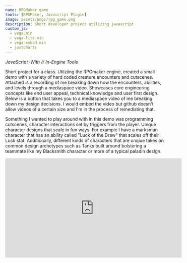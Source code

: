 ```yaml
---
name: RPGMaker game
tools: [RPGMaker, Javascript Plugin]
image: assets/pngs/rpg_game.png
description: Short developer project utilizing javascript
custom_js:
  - vega.min
  - vega-lite.min
  - vega-embed.min
  - justcharts
---
```

*JavaScript* *:With // In-Engine Tools*


Short project for a class. Utilziing the RPGmaker engine, created a small demo with a variety of hard coded creature encounters and cutscenes. Attached is a recording of me breaking down how the encounters, abilities, and levels through a mediaspace video. Showcases core engineering concepts like end user appeal, technical knowledge and user first design. Below is a button that takes you to a mediaspace video of me breaking down my design decisions. I would embed the video but github doesn't allow videos of a certain size and I'm in the process of remediating that. 

Something I wanted to play around with in this demo was programming cutscenes, character interactions set by triggers from the player. Unique character designs that scale in fun ways. For example I have a marksman character that has an ability called "Luck of the Draw" that scales off their Luck stat. Additionally, different kinds of characters that are unqiue takes on common design archetypes such as Tanks built around bolstering a teammate like my Blacksmith character or more of a typical paladin design.


<iframe width="560" height="315"
    src="https://www.youtube.com/embed/LX-gkUDabX0"
    frameborder="0"
    allowfullscreen>
</iframe>
